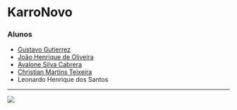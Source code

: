 # KarroNovo

### Alunos
- [Gustavo Gutierrez](https://github.com/Gustavo2022003)
- [João Henrique de Oliveira](https://github.com/oliveirajh)
- [Avalone Silva Cabrera](https://github.com/avalonecabrera1902)
- [Christian Martins Teixeira](https://github.com/chrismatex)
- Leonardo Henrique dos Santos

---

<img src="https://skillicons.dev/icons?i=java">
